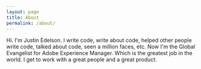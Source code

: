 ```yaml
---
layout: page
title: About
permalink: /about/
---
```


Hi. I'm Justin Edelson. I write code, write about code, helped other people write code, talked about code, seen a million faces, etc. Now I'm the Global Evangelist for Adobe Experience Manager. Which is the greatest job in the world. I get to work with a great people and a great product.
